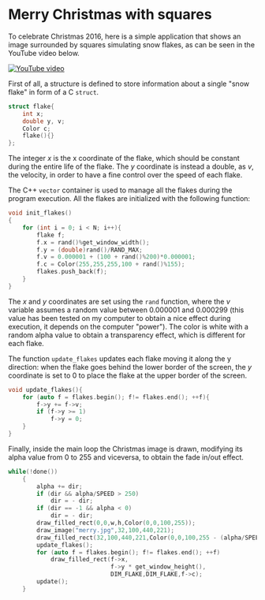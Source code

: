 # Merry Christmas with squares
To celebrate Christmas 2016, here is a simple application that shows an image surrounded by squares simulating snow flakes, as can be seen in the YouTube video below.

[![YouTube video](https://img.youtube.com/vi/Gyp2LQgBBoA/0.jpg)](https://www.youtube.com/watch?v=Gyp2LQgBBoA)

First of all, a structure is defined to store information about a single "snow flake" in form of a C ```struct```.

```c
struct flake{
    int x;
    double y, v;
    Color c;
    flake(){}
};
```

The integer *x* is the x coordinate of the flake, which should be constant during the entire life of the flake. The *y* coordinate is instead a double, as *v*, the velocity, in order to have a fine control over the speed of each flake.

The C++ ```vector``` container is used to manage all the flakes during the program execution. All the flakes are initialized with the following function:

```c
void init_flakes()
{
    for (int i = 0; i < N; i++){
        flake f;
        f.x = rand()%get_window_width();
        f.y = (double)rand()/RAND_MAX;
        f.v = 0.000001 + (100 + rand()%200)*0.000001;
        f.c = Color(255,255,255,100 + rand()%155);
        flakes.push_back(f);
    }
}
```
The *x* and *y* coordinates are set using the ```rand``` function, where the *v* variable assumes a random value between 0.000001 and 0.000299 (this value has been tested on my computer to obtain a nice effect during execution, it depends on the computer "power"). The color is white with a random alpha value to obtain a transparency effect, which is different for each flake.

The function ```update_flakes``` updates each flake moving it along the y direction: when the flake goes behind the lower border of the screen, the *y* coordinate is set to 0 to place the flake at the upper border of the screen.

```c
void update_flakes(){
    for (auto f = flakes.begin(); f!= flakes.end(); ++f){
        f->y += f->v;
        if (f->y >= 1)
            f->y = 0;
    }
}
```

Finally, inside the main loop the Christmas image is drawn, modifying its alpha value from 0 to 255 and viceversa, to obtain the fade in/out effect.
```c
while(!done())
    {
        alpha += dir;
        if (dir && alpha/SPEED > 250)
            dir = - dir;
        if (dir == -1 && alpha < 0)
            dir = - dir;
        draw_filled_rect(0,0,w,h,Color(0,0,100,255));
        draw_image("merry.jpg",32,100,440,221);
        draw_filled_rect(32,100,440,221,Color(0,0,100,255 - (alpha/SPEED)%255));
        update_flakes();
        for (auto f = flakes.begin(); f!= flakes.end(); ++f)
            draw_filled_rect(f->x,
                             f->y * get_window_height(),
                             DIM_FLAKE,DIM_FLAKE,f->c);
        update();
    }
```
